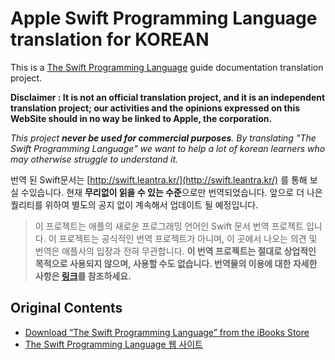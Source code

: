 # Apple Swift Programming Language translation for KOREAN
This is a [The Swift Programming Language](https://developer.apple.com/swift/) guide documentation translation project.

**Disclaimer : It is not an official translation project, and it is an independent translation project; our activities and the opinions expressed on this WebSite should in no way be linked to Apple, the corporation.** 

_This project **never be used for commercial purposes**. 
By translating "The Swift Programming Language" we want to help a lot of korean learners who may otherwise struggle to understand it._

번역 된 Swift문서는 [http://swift.leantra.kr/](http://swift.leantra.kr/) 를 통해 보실 수있습니다. 현재 **무리없이 읽을 수 있는 수준**으로만 번역되었습니다. 앞으로 더 나은 퀄리티를 위하여 별도의 공지 없이 계속해서 업데이트 될 예정입니다. 
    
> 이 프로젝트는 애플의 새로운 프로그래밍 언어인 Swift 문서 번역 프로젝트 입니다. 이 프로젝트는 공식적인 번역 프로젝트가 아니며, 이 곳에서 나오는 의견 및 번역은 애플사의 입장과 전혀 무관합니다. 
**이 번역 프로젝트는 절대로 상업적인 목적으로 사용되지 않으며, 사용할 수도 없습니다. 번역물의 이용에 대한 자세한 사항은 [링크](https://www.penflip.com/jjuakim/swift-korean/discussions/39)를 참조하세요.**

## Original Contents
- [Download “The Swift Programming Language” from the iBooks Store](https://itunes.apple.com/us/book/the-swift-programming-language/id881256329?mt=11)
- [The Swift Programming Language 웹 사이트](https://developer.apple.com/library/prerelease/ios/documentation/Swift/Conceptual/Swift_Programming_Language/)
